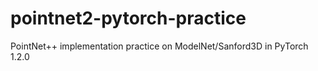 # pointnet2-pytorch-practice
PointNet++ implementation practice on ModelNet/Sanford3D in PyTorch 1.2.0
